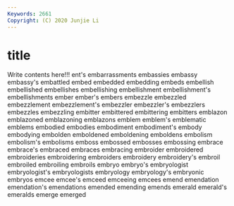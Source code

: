 ```yaml
---
Keywords: 2661
Copyright: (C) 2020 Junjie Li
---
```


# title

Write contents here!!!
ent's 
embarrassments 
embassies 
embassy 
embassy's 
embattled 
embed 
embedded
embedding 
embeds 
embellish 
embellished 
embellishes 
embellishing 
embellishment 
embellishment's 
embellishments 
ember
ember's 
embers 
embezzle 
embezzled 
embezzlement 
embezzlement's 
embezzler 
embezzler's 
embezzlers 
embezzles
embezzling 
embitter 
embittered 
embittering 
embitters 
emblazon 
emblazoned 
emblazoning 
emblazons 
emblem
emblem's 
emblematic 
emblems 
embodied 
embodies 
embodiment 
embodiment's 
embody 
embodying 
embolden
emboldened 
emboldening 
emboldens 
embolism 
embolism's 
embolisms 
emboss 
embossed 
embosses 
embossing
embrace 
embrace's 
embraced 
embraces 
embracing 
embroider 
embroidered 
embroideries 
embroidering 
embroiders
embroidery 
embroidery's 
embroil 
embroiled 
embroiling 
embroils 
embryo 
embryo's 
embryologist 
embryologist's
embryologists 
embryology 
embryology's 
embryonic 
embryos 
emcee 
emcee's 
emceed 
emceeing 
emcees
emend 
emendation 
emendation's 
emendations 
emended 
emending 
emends 
emerald 
emerald's 
emeralds
emerge 
emerged 
